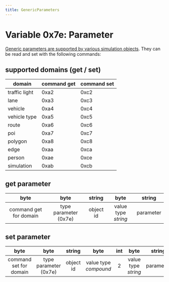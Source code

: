 ```yaml
---
title: GenericParameters
---
```


# Variable 0x7e: Parameter

[Generic parameters are supported by various simulation
objects](../Simulation/GenericParameters.md). They can be read and
set with the following commands:

## supported domains (get / set)

| domain        | command get | command set |
| ------------- | ----------- | ----------- |
| traffic light | 0xa2        | 0xc2        |
| lane          | 0xa3        | 0xc3        |
| vehicle       | 0xa4        | 0xc4        |
| vehicle type  | 0xa5        | 0xc5        |
| route         | 0xa6        | 0xc6        |
| poi           | 0xa7        | 0xc7        |
| polygon       | 0xa8        | 0xc8        |
| edge          | 0xaa        | 0xca        |
| person        | 0xae        | 0xce        |
| simulation    | 0xab        | 0xcb        |

## get parameter

|          byte          |         byte          |  string   |        byte         |  string   |
| :--------------------: | :-------------------: | :-------: | :-----------------: | :-------: |
| command get for domain | type parameter (0x7e) | object id | value type *string* | parameter |

## set parameter

|          byte    |         byte    |  string   |         byte   | int |        byte         |  string   |        byte         | string |
| :--------------: | :-------------: | :-------: | :------------: | :-: | :-----------------: | :-------: | :-----------------: | :----: |
| command set for domain | type parameter (0x7e) | object id | value type *compound* |  2  | value type *string* | parameter | value type *string* | value  |
